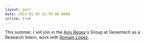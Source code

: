 ```yaml
---
layout: post
date: 2023-01-05 15:59:00-0400
inline: true
---
```


This summer, I will join in the [Aviv Regev](https://www.gene.com/scientists/our-scientists/aviv-regev)'s Group at Genentech as a Research Intern, work with [Romain Lopez](https://romain-lopez.github.io).
